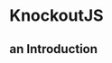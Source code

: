 <!-- sectionTitle: KnockoutJS Intro -->
<!-- background: jellybean -->

# KnockoutJS
## an Introduction
